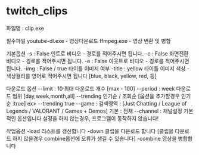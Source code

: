 # twitch_clips

파일명 : clip.exe

필수파일
    youtube-dl.exe  - 영상다운로드
    ffmpeg.exe      - 영상 변환 및 병합

기본옵션
-s : False
    인트로 비디오 - 경로를 적어주시면 됩니다.
-c : False
    화면전환 비디오 - 경로를 적어주시면 됩니다.
-e : False
    아웃트로 비디오 - 경로를 적어주시면 됩니다.
-img : False / true
    타이틀 이미지 여부
-title : yellow
    타이틀 이미지 색상 - 색상컬러를 영어로 적어주시면 됩니다
    [blue, black, yellow, red, 등]

다운로드 옵션
--limit : 10
    최대 다운로드 개수 [max - 100]
--period : week
    다운로드 범위 [day,week,month,all]
--trending
    인기순 / 조회순 [옵션을 추가할경우 인기순 :true]
    ex> --trending true
--game :
    검색영역 : [Just Chatting / League of Legends / VALORANT / Games + Demos]
    기본 : 전채
--channel :
    채널설정 기본적인 옵션입니다
    설정을 하지 않는경우, 프로그램이 동작하지 않습니다!

작업옵션
-load
    리스트를 갱신합니다
-down
    클립을 다운로드 합니다
    [클립을 다운로드 하지 않을경우 combine옵션에 오류가 생길 수 있습니다]
-combine
    영상을 병합합니다
